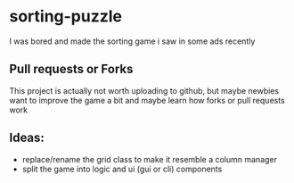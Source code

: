 # sorting-puzzle
I was bored and made the sorting game i saw in some ads recently

## Pull requests or Forks
This project is actually not worth uploading to github, but maybe newbies want to improve the game a bit and maybe learn how forks or pull requests work

## Ideas:
- replace/rename the grid class to make it resemble a column manager
- split the game into logic and ui (gui or cli) components
